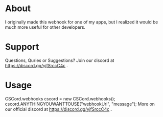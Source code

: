 # About
I originally made this webhook for one of my apps, but I realized it would be much more useful for other developers.
# Support
Questions, Quries or Suggestions? Join our discord at https://discord.gg/yjfSrccC4c .
# Usage
CSCord.webhooks cscord = new CSCord.webhooks();
cscord.ANYTHINGYOUWANTTOUSE("webhookUrl", "message");
More on our official discord at https://discord.gg/yjfSrccC4c .

